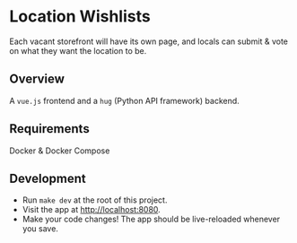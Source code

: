 # Location Wishlists

Each vacant storefront will have its own page, and locals can submit
& vote on what they want the location to be.

## Overview

A `vue.js` frontend and a `hug` (Python API framework) backend.

## Requirements

Docker & Docker Compose

## Development

- Run `make dev` at the root of this project.
- Visit the app at [http://localhost:8080](http://localhost:8080).
- Make your code changes! The app should be live-reloaded whenever you save.
